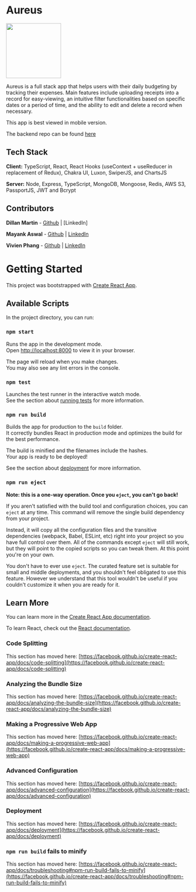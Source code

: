 # Aureus
<img src="https://github.com/vivienphang/wal-ETZ-FE/blob/main/public/images/AELogo.png" logo-src="https://github.com/vivienphang/wal-ETZ-FE/blob/main/public/images/AELogo.png" width="150" height="150" />

Aureus is a full stack app that helps users with their daily budgeting by tracking their expenses. Main features include uploading receipts into a record for easy-viewing, an intuitive filter functionalities based on specific dates or a period of time, and the ability to edit and delete a record when necessary.

This app is best viewed in mobile version.

The backend repo can be found [here](https://github.com/vivienphang/wal-ETZ-BE)

## Tech Stack

**Client:** TypeScript, React, React Hooks (useContext + useReducer in replacement of Redux), Chakra UI, Luxon, SwiperJS, and ChartsJS

**Server:** Node, Express, TypeScript, MongoDB, Mongoose, Redis, AWS S3, PassportJS, JWT and Bcrypt


## Contributors

**Dillan Martin** - [Github](https://github.com/floatingtales) | [LinkedIn]

**Mayank Aswal** - [Github](https://github.com/luthor9269) | [LinkedIn](https://www.linkedin.com/in/mayank-aswal/) 

**Vivien Phang** - [Github](https://github.com/vivienphang) | [LinkedIn](https://www.linkedin.com/in/vivien-phang/) 


# Getting Started

This project was bootstrapped with [Create React App](https://github.com/facebook/create-react-app).

## Available Scripts

In the project directory, you can run:

### `npm start`

Runs the app in the development mode.\
Open [http://localhost:8000](http://localhost:8000) to view it in your browser.

The page will reload when you make changes.\
You may also see any lint errors in the console.

### `npm test`

Launches the test runner in the interactive watch mode.\
See the section about [running tests](https://facebook.github.io/create-react-app/docs/running-tests) for more information.

### `npm run build`

Builds the app for production to the `build` folder.\
It correctly bundles React in production mode and optimizes the build for the best performance.

The build is minified and the filenames include the hashes.\
Your app is ready to be deployed!

See the section about [deployment](https://facebook.github.io/create-react-app/docs/deployment) for more information.

### `npm run eject`

**Note: this is a one-way operation. Once you `eject`, you can't go back!**

If you aren't satisfied with the build tool and configuration choices, you can `eject` at any time. This command will remove the single build dependency from your project.

Instead, it will copy all the configuration files and the transitive dependencies (webpack, Babel, ESLint, etc) right into your project so you have full control over them. All of the commands except `eject` will still work, but they will point to the copied scripts so you can tweak them. At this point you're on your own.

You don't have to ever use `eject`. The curated feature set is suitable for small and middle deployments, and you shouldn't feel obligated to use this feature. However we understand that this tool wouldn't be useful if you couldn't customize it when you are ready for it.

## Learn More

You can learn more in the [Create React App documentation](https://facebook.github.io/create-react-app/docs/getting-started).

To learn React, check out the [React documentation](https://reactjs.org/).

### Code Splitting

This section has moved here: [https://facebook.github.io/create-react-app/docs/code-splitting](https://facebook.github.io/create-react-app/docs/code-splitting)

### Analyzing the Bundle Size

This section has moved here: [https://facebook.github.io/create-react-app/docs/analyzing-the-bundle-size](https://facebook.github.io/create-react-app/docs/analyzing-the-bundle-size)

### Making a Progressive Web App

This section has moved here: [https://facebook.github.io/create-react-app/docs/making-a-progressive-web-app](https://facebook.github.io/create-react-app/docs/making-a-progressive-web-app)

### Advanced Configuration

This section has moved here: [https://facebook.github.io/create-react-app/docs/advanced-configuration](https://facebook.github.io/create-react-app/docs/advanced-configuration)

### Deployment

This section has moved here: [https://facebook.github.io/create-react-app/docs/deployment](https://facebook.github.io/create-react-app/docs/deployment)

### `npm run build` fails to minify

This section has moved here: [https://facebook.github.io/create-react-app/docs/troubleshooting#npm-run-build-fails-to-minify](https://facebook.github.io/create-react-app/docs/troubleshooting#npm-run-build-fails-to-minify)
